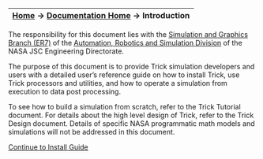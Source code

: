 | [Home](/trick) → [Documentation Home](documentation) → Introduction |
|------------------------------------------------------------------|

The responsibility for this document lies with the [Simulation and Graphics Branch (ER7)](https://er.jsc.nasa.gov/ER7/) of the [Automation, Robotics and Simulation Division](https://er.jsc.nasa.gov/) of the NASA JSC Engineering Directorate.

The purpose of this document is to provide Trick simulation developers and users with a detailed user’s reference guide on how to install Trick, use Trick processors and utilities, and how to operate a simulation from execution to data post processing.

To see how to build a simulation from scratch, refer to the Trick Tutorial document. For details about the high level design of Trick, refer to the Trick Design document. Details of specific NASA programmatic math models and simulations will not be addressed in this document.

[Continue to Install Guide](../install_guide/Install-Guide)
